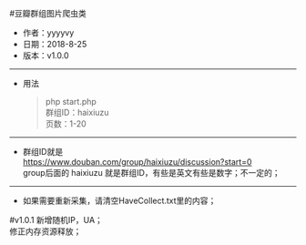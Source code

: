 #豆瓣群组图片爬虫类
* 作者：yyyyvy
* 日期：2018-8-25
* 版本：v1.0.0  
-- -------------
* 用法
    >php start.php  
    群组ID：haixiuzu  
    页数：1-20  
-- -------------
* 群组ID就是  
https://www.douban.com/group/haixiuzu/discussion?start=0  
group后面的 haixiuzu 就是群组ID，有些是英文有些是数字；不一定的；
-- -------------
* 如果需要重新采集，请清空HaveCollect.txt里的内容；   


#v1.0.1
新增随机IP，UA；  
修正内存资源释放；  
